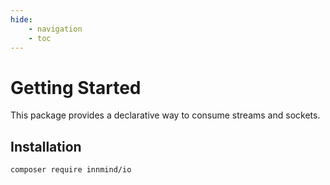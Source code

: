 ```yaml
---
hide:
    - navigation
    - toc
---
```


# Getting Started

This package provides a declarative way to consume streams and sockets.

## Installation

```sh
composer require innmind/io
```
